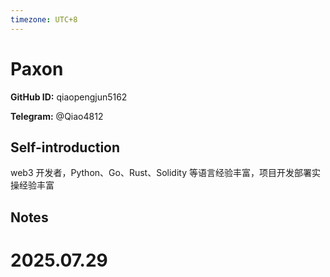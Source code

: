 ```yaml
---
timezone: UTC+8
---
```


# Paxon

**GitHub ID:** qiaopengjun5162

**Telegram:** @Qiao4812

## Self-introduction

web3 开发者，Python、Go、Rust、Solidity 等语言经验丰富，项目开发部署实操经验丰富

## Notes

<!-- Content_START -->

# 2025.07.29


<!-- Content_END -->
